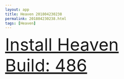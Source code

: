 ```yaml
---
layout: app
title: Heaven 201804230238
permalink: 201804230238.html
tags: [Heaven]
---
```

<div class="pure-g">
    <div class="pure-u-1-1" style="font-size: 4em">
        <a class="pure-button-primary" href="itms-services://?action=download-manifest&url=https%3A%2F%2Flitsungyisigono.github.io%2FTestScript%2Fmanifests%2F201804230238.plist"><i class="fa fa-download" aria-hidden="true"></i>Install Heaven Build: 486</a>
    </div>
</div>